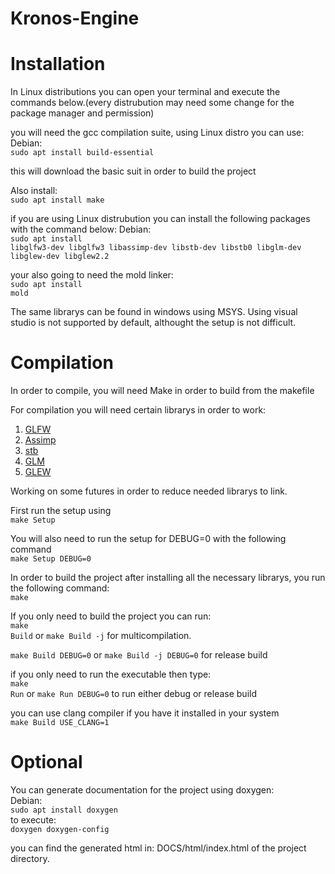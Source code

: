 # Kronos-Engine

# Installation
In Linux distributions you can open your terminal and execute the commands below.(every distrubution may need some change for the package manager and permission)

you will need the gcc compilation suite, using Linux distro you can use:
Debian:<br>
  <code>sudo apt install build-essential</code>
  
this will download the basic suit in order to build the project

Also install:<br>
  <code>sudo apt install make</code>

if you are using Linux distrubution you can install the following packages with the command below:
Debian:<br>
  <code>sudo apt install libglfw3-dev libglfw3 libassimp-dev libstb-dev libstb0 libglm-dev libglew-dev libglew2.2</code>
  
your also going to need the mold linker:<br>
  <code>sudo apt install mold</code>

The same librarys can be found in windows using MSYS. Using visual studio is not supported by default, althought the setup is not difficult.

# Compilation
In order to compile, you will need Make in order to build from the makefile

For compilation you will need certain librarys in order to work:
1) <a href=https://www.glfw.org/>GLFW</a>
2) <a href=https://github.com/assimp/assimp>Assimp</a>
3) <a href=https://github.com/nothings/stb>stb</a>
4) <a href=https://github.com/g-truc/glm>GLM</a>
5) <a href=https://glew.sourceforge.net/>GLEW</a>

Working on some futures in order to reduce needed librarys to link.

First run the setup using<br>
<code>make Setup</code>

You will also need to run the setup for DEBUG=0 with the following command<br>
<code>make Setup DEBUG=0</code>

In order to build the project after installing all the necessary librarys, you run the following command:<br>
  <code>make</code>

If you only need to build the project you can run:<br>
<code>make Build</code> or <code>make Build -j</code> for multicompilation.<br>

<code>make Build DEBUG=0</code> or <code>make Build -j DEBUG=0</code> for release build

if you only need to run the executable then type:<br>
<code>make Run</code> or <code>make Run DEBUG=0</code> to run either debug or release build

you can use clang compiler if you have it installed in your system<br>
<code>make Build USE_CLANG=1</code>

# Optional
You can generate documentation for the project using doxygen:<br>
Debian:<br>
  <code>sudo apt install doxygen</code><br>
  to execute:<br>
  <code>doxygen doxygen-config</code><br>

you can find the generated html in: DOCS/html/index.html of the project directory.
